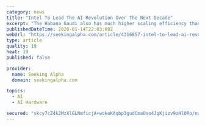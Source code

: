 ```yaml
---
category: news
title: "Intel To Lead The AI Revolution Over The Next Decade"
excerpt: "The Habana Gaudi also has much higher scaling efficiency than Nvidia via its Ethernet-based interconnect. Intel is also developing its own AI-infused GPUs: Ponte Vecchio GPU will feature a matrix engine that is akin to Nvidia's tensor cores. It will be Intel's 7nm lead product in the fourth quarter of 2021, which means that it should enjoy a ..."
publishedDateTime: 2020-01-14T22:03:00Z
webUrl: "https://seekingalpha.com/article/4316857-intel-to-lead-ai-revolution-over-next-decade"
type: article
quality: 19
heat: 19
published: false

provider:
  name: Seeking Alpha
  domain: seekingalpha.com

topics:
  - AI
  - AI Hardware

secured: "skcy7cZ4k2MzXlGLNmficjA+wokoKAqbp3gudCmaOso4JgKjizv9zHl0Ro/nwc9pxDr5QbXQzG/lBkT/I341nWMwTc5/ycsmt2empXYKmAc0TCC6ZR4++mZ3IIrE7dSuTIjIU4MAcvtKJgd7DZ8ftaS6i5ZR8Npz7Fz/dvsNGVFhwHoV/NtyA+/mVgWDvYfDcom92xxTJHgZpBWNyR6OOmCoWXzhsMIEa1aMAMhx82yhbSwglMi6zG2xSTUs/0xPFaOrwqcBJq/H69efKcX8XEi/k0n20MBWmanguo0RVCZHV3cB4wYru/rb+tLinvBJGwt0AHp3d2JTkBYwOTszN7B58vXMc3caMTV9iSdUznLuQImQPujvianUNyldKVOdT+YBgxzqszNO7/9txJwhHwOSmeJV9x13RnzPwg2KV18VmZG67Tcs9N1ziDSk4m85XNbTonl8dsRyWX2QLVHEZVygC9KOTRg+oM7aKeA+GjA=;9whTZYBJO4OxeG5UdsMRgA=="
---
```



